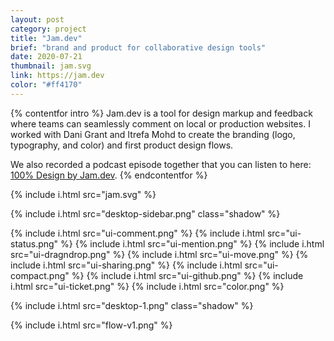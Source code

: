 ```yaml
---
layout: post
category: project
title: "Jam.dev"
brief: "brand and product for collaborative design tools"
date: 2020-07-21
thumbnail: jam.svg
link: https://jam.dev
color: "#ff4170"
---
```


{% contentfor intro %}
Jam.dev is a tool for design markup and feedback where teams can seamlessly comment on local or production websites. I worked with Dani Grant and Itrefa Mohd to create the branding (logo, typography, and color) and first product design flows.

We also recorded a podcast episode together that you can listen to here: <a href="https://open.spotify.com/episode/5T6NULm5D5ZV9NSLMou6Of?si=21a933963e3f4a21&nd=1" target="_blank">100% Design by Jam.dev</a>.
{% endcontentfor %}



{% include i.html src="jam.svg" %}

{% include i.html src="desktop-sidebar.png" class="shadow" %}

<div class="two-column-masonry">
	{% include i.html src="ui-comment.png" %}
	{% include i.html src="ui-status.png" %}
	{% include i.html src="ui-mention.png" %}
	{% include i.html src="ui-dragndrop.png" %}
	{% include i.html src="ui-move.png" %}
	{% include i.html src="ui-sharing.png" %}
	{% include i.html src="ui-compact.png" %}
	{% include i.html src="ui-github.png" %}
	{% include i.html src="ui-ticket.png" %}
	{% include i.html src="color.png" %}
</div>

{% include i.html src="desktop-1.png" class="shadow" %}

{% include i.html src="flow-v1.png" %}
